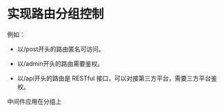 # 实现路由分组控制

例如：

* 以/post开头的路由匿名可访问。

* 以/admin开头的路由需要鉴权。

* 以/api开头的路由是 RESTful 接口，可以对接第三方平台，需要三方平台鉴权。

中间件应用在分组上